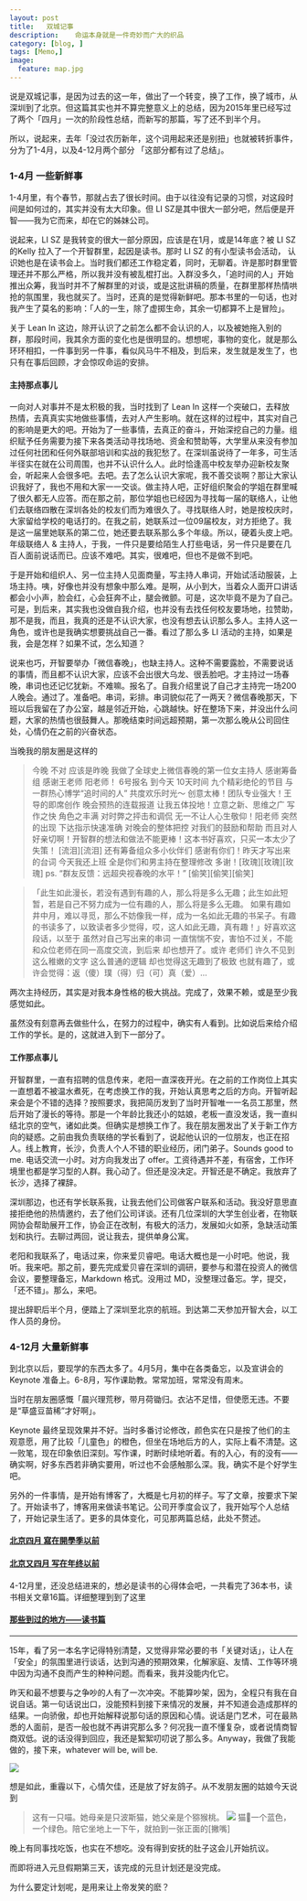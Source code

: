 ```yaml
---
layout: post  
title:   双城记事
description:    命运本身就是一件奇妙而广大的织品
category: [blog, ]  
tags: [Memo,]  
image:
  feature: map.jpg
---
```


说是双城记事，是因为过去的这一年，做出了一个转变，换了工作，换了城市，从深圳到了北京。但这篇其实也并不算完整意义上的总结，因为2015年里已经写过了两个「四月」一次的阶段性总结，而新写的那篇，写了还不到半个月。

所以，说起来，去年「没过农历新年，这个词用起来还是别扭」也就被转折事件，分为了1-4月，以及4-12月两个部分 「这部分都有过了总结」。

### 1-4月 一些新鲜事
1-4月里，有个春节，那就占去了很长时间。由于以往没有记录的习惯，对这段时间是如何过的，其实并没有太大印象。但 LI SZ是其中很大一部分吧，然后便是开智——我为它而来，却在它的姊妹公司。
 
说起来，LI SZ 是我转变的很大一部分原因，应该是在1月，或是14年底？被 LI SZ 的Kelly 拉入了一个开智群里，起因是读书。那时 LI SZ 的有小型读书会活动， 认识她也是在读书会上。当时我们都还工作稳定着，同时，无聊着。许是那时群里管理还并不那么严格，所以我并没有被乱棍打出。入群没多久，「追时间的人」开始推出众筹，我当时并不了解群里的对谈，或是这批讲稿的质量，在群里那样热情哄抢的氛围里，我也就买了。当时，还真的是觉得新鲜吧。那本书里的一句话，也对我产生了莫名的影响：「人的一生，除了虚掷生命，其余一切都算不上是冒险」。

关于 Lean In 这边，除开认识了之前怎么都不会认识的人，以及被她拖入别的群，那段时间，我其余方面的变化也是很明显的。想想呢，事物的变化，就是那么环环相扣，一件事到另一件事，看似风马牛不相及，到后来，发生就是发生了，也只有在事后回顾，才会惊叹命运的安排。

#### 主持那点事儿
一向对人对事并不是太积极的我，当时找到了 Lean In 这样一个突破口，去释放热情，去真真实实地做些事情，去对人产生影响。就在这样的过程中，其实对自己的影响是更大的吧。开始为了一些事情，去真正的奋斗，开始深挖自己的力量。组织赋予任务需要为接下来各类活动寻找场地、资金和赞助等，大学里从来没有参加过任何社团和任何外联部培训和实战的我犯愁了。在深圳虽说待了一年多，可生活半径实在就在公司周围，也并不认识什么人。此时恰逢高中校友举办迎新校友聚会，听起来人会很多吧。去吧。去了怎么认识大家呢，我不善交谈啊？那让大家认识我好了，我也不用和大家一一交谈。做主持人吧，正好组织聚会的学姐在群里喊了很久都无人应答。而在那之前，那位学姐也已经因为寻找每一届的联络人，让他们去联络四散在深圳各处的校友们而为难很久了。寻找联络人时，她是按校庆时，大家留给学校的电话打的。在我之前，她联系过一位09届校友，对方拒绝了。我是这一届里她联系的第二位，她还要去联系那么多个年级。所以，硬着头皮上吧。年级联络人 & 主持人，于我，一件只是要给陌生人打些电话，另一件只是要在几百人面前说话而已。应该不难吧。其实，很难吧，但也不是做不到吧。

于是开始和组织人、另一位主持人见面商量，写主持人串词，开始试活动服装，上场主持。咦，好像也并没有想象中那么难。是啊，从小到大，当着众人面开口讲话都会小小声，脸会红，心会狂奔不止，腿会微颤。可是，这次毕竟不是为了自己。可是，到后来，其实我也没做自我介绍，也并没有去找任何校友要场地，拉赞助，那不是我，而且，我真的还是不认识大家，也没有想去认识那么多人。主持人这一角色，或许也是我确实想要挑战自己一番。看过了那么多 LI 活动的主持，如果是我，会是怎样？如果不试，怎么知道？

说来也巧，开智要举办「微信春晚」，也缺主持人。这种不需要露脸，不需要说话的事情，而且都不认识大家，应该不会出很大乌龙、很丢脸吧。才主持过一场春晚，串词也还记忆犹新。不难嘛。报名了。自我介绍里说了自己才主持完一场200人晚会。通过了。准备吧。串词，彩排。串词貌似花了一两天？微信春晚那天，下班以后我留在了办公室，越是邻近开始，心跳越快。好在整场下来，并没出什么问题，大家的热情也很鼓舞人。那晚结束时间远超预期，第一次那么晚从公司回住处，心情仍在之前的兴奋状态。

当晚我的朋友圈是这样的

> 今晚 不对 应该是昨晚 我做了全球史上微信春晚的第一位女主持人 感谢筹备组 感谢王老师 阳老师！ 6号报名 到今天 10天时间 九个精彩绝伦的节目 与一群热心博学“追时间的人” 共度欢乐时光～  创意太棒！团队专业强大！王导的即席创作 晚会预热的连载报道 让我五体投地！立意之新、思维之广 写作之快 角色之丰满 对时弊之抨击和调侃 无一不让人心生敬仰！阳老师 突然的出现 下达指示快速准确  对晚会的整体把控 对我们的鼓励和帮助  而且对人好亲切啊！开智群的想法和做法不能更棒！这本书好喜欢，只买一本太少了 失策！ [流泪][流泪] 还有筹备组众多小伙伴们 感谢有你们！昨天才写出来的台词 今天我还上班 全是你们和男主持在整理修改 多谢！[玫瑰][玫瑰][玫瑰] ps. “群友反馈：远超央视春晚的水平！” [偷笑][偷笑][偷笑]

> 「此生如此漫长，若没有遇到有趣的人，那么将是多么无趣；此生如此短暂，若是自己不努力成为一位有趣的人，那么将是多么无趣。
如果有趣如井中月，难以寻觅，那么不妨像我一样，成为一名如此无趣的书呆子。有趣的书读多了，以致读者多少觉得，哎，这人如此无趣，真有趣！」好喜欢这段话，以至于 虽然对自己写出来的串词 一直惴惴不安，害怕不过关，不能和众位老师在同一高度交流，到后来 却也想开了。或许 老师们 许久不见到这么稚嫩的文字 这么普通的逻辑  却也觉得这无趣到了极致 也就有趣了，或许会觉得：返（傻）璞（得）归（可）真（爱）… 

两次主持经历，其实是对我本身性格的极大挑战。完成了，效果不赖，或是至少我感觉如此。

虽然没有刻意再去做些什么，在努力的过程中，确实有人看到。比如说后来给介绍工作的学长。是的，这就进入到下一部分了。

#### 工作那点事儿
开智群里，一直有招聘的信息传来，老阳一直深夜开光。在之前的工作岗位上其实一直想着不被温水煮死，在考虑换工作的我，开始认真思考之后的方向。开智听起来会是个不错的选择？按照要求，我把简历发到了当时开智唯一一名员工那里，然后开始了漫长的等待。那是一个年龄比我还小的姑娘，老板一直没发话，我一直纠结北京的空气，诸如此类。但确实是想换工作了。我在朋友圈发出了关于新工作方向的疑惑。之前由我负责联络的学长看到了，说起他认识的一位朋友，也正在招人。线上教育，长沙，负责人个人不错的职业经历，闭门弟子。Sounds good to me. 电话交流一小时。对方向我发出了 offer。工资待遇并不差，有宿舍，工作环境里也都是学习型的人群。我心动了。但还是没决定。开智还是不确定。我放弃了长沙，选择了裸辞。

深圳那边，也还有学长联系我，让我去他们公司做客户联系和活动。我没好意思直接拒绝他的热情邀约，去了他们公司详谈。还有几位深圳的大学生创业者，在物联网协会帮助展开工作，协会正在改制，有极大的活力，发展如火如荼，急缺活动策划和执行。去聊过两回，说让我去，提供单身公寓。

老阳和我联系了，电话过来，你来爱贝睿吧。电话大概也是一小时吧。他说，我听。我来吧。那之前，要先完成爱贝睿在深圳的调研，要参与和潜在投资人的微信会议，要整理备忘，Markdown 格式。没用过 MD，没整理过备忘。学，提交，「还不错」。那么，来吧。

提出辞职后半个月，便踏上了深圳至北京的航班。到达第二天参加开智大会，以工作人员的身份。

### 4-12月 大量新鲜事
到北京以后，要现学的东西太多了。4月5月，集中在各类备忘，以及宣讲会的 Keynote 准备上。6-8月，写作课助教。常常加班，常常没有周末。

当时在朋友圈感慨「晨兴理荒秽，带月荷锄归。衣沾不足惜，但使愿无违。不要是“草盛豆苗稀”才好啊」。

Keynote 最终呈现效果并不好。当时多番讨论修改，颜色实在只是按了他们的主观意愿，用了比较「儿童色」的橙色，但坐在场地后方的人，实际上看不清楚。这一败笔，现在印象依旧深刻。写作课，时断时续地听着。有的入心，有的没有——确实啊，好多东西若非确实要用，听过也不会感触那么深。我，确实不是个好学生吧。

另外的一件事情，是开始有博客了，大概是七月初的样子。写了文章，按要求下架了。开始读书了，博客用来做读书笔记。公司开季度会议了，我开始写个人总结了，开始记录生活了。更多的具体变化，可见那两篇总结，此处不赘述。

#### [北京四月 寫在開學季以前](http://biqin.me/blog/Review-In-PK/)

#### [北京又四月 写在年终以前](http://biqin.me/blog/Review-in-BJ/)

4-12月里，还没总结进来的，想必是读书的心得体会吧，一共看完了36本书，读书相关文章16篇。详细整理到到了这里

#### [那些到过的地方——读书篇](http://biqin.me/blog/Places-Books/)

***

15年，看了另一本名字记得特别清楚，又觉得非常必要的书「关键对话」，让人在「安全」的氛围里进行谈话，达到沟通的预期效果，化解家庭、友情、工作等环境中因为沟通不良而产生的种种问题。而看来，我并没能内化它。

昨天和最不想要与之争吵的人有了一次冲突。不能算吵架，因为，全程只有我在自说自话。第一句话说出口，没能预料到接下来情况的发展，并不知道会造成那样的结果。一向骄傲，却也开始解释说那句话的原因和心情。说话是门艺术，可在最熟悉的人面前，是否一般也就不再讲究那么多？何况我一直不懂复杂，或者说情商智商双低。说的话没得到回应，我还是絮絮叨叨说了那么多。Anyway，我做了我能做的，接下来，whatever will be, will be.

![](http://7xp8y1.com1.z0.glb.clouddn.com/WeChat_1451750210.jpeg)

想是如此，重霾以下，心情欠佳，还是放了好友鸽子。从不发朋友圈的姑娘今天说到

> 这有一只喵。她母亲是只波斯猫，她父亲是个猕猴桃。
> ![](http://7xp8y1.com1.z0.glb.clouddn.com/WeChat_1451749784.jpeg)
> 猫👀一个蓝色，一个绿色。陪它坐地上一下午，就拍到一张正面的[撇嘴]

晚上有同事找吃饭，也实在不想吃。没有得到安抚的肚子这会儿开始抗议。

而即将进入元旦假期第三天，该完成的元旦计划还是没完成。

为什么要定计划呢，是用来让上帝发笑的麽？
